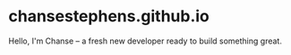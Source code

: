 # chansestephens.github.io
Hello, I'm Chanse – a fresh new developer ready to build something great.
